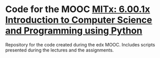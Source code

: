 # Code for the MOOC [MITx: 6.00.1x Introduction to Computer Science and Programming using Python](https://courses.edx.org/courses/MITx/6.00.1_4x/3T2014/info)

Repository for the code created during the edx MOOC. Includes scripts presented during the lectures and the assignments.
